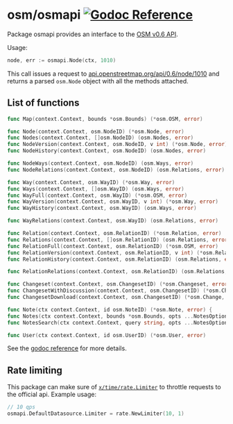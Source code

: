 # osm/osmapi [![Godoc Reference](https://godoc.org/github.com/koudaimiwa/osm/osmapi?status.svg)](https://godoc.org/github.com/koudaimiwa/osm/osmapi)

Package osmapi provides an interface to the [OSM v0.6 API](https://wiki.openstreetmap.org/wiki/API_v0.6).

Usage:

```go
node, err := osmapi.Node(ctx, 1010)
```

This call issues a request to [api.openstreetmap.org/api/0.6/node/1010](https://api.openstreetmap.org/api/0.6/node/1010)
and returns a parsed `osm.Node` object with all the methods attached.

## List of functions

```go
func Map(context.Context, bounds *osm.Bounds) (*osm.OSM, error)

func Node(context.Context, osm.NodeID) (*osm.Node, error)
func Nodes(context.Context, []osm.NodeID) (osm.Nodes, error)
func NodeVersion(context.Context, osm.NodeID, v int) (*osm.Node, error)
func NodeHistory(context.Context, osm.NodeID) (osm.Nodes, error)

func NodeWays(context.Context, osm.NodeID) (osm.Ways, error)
func NodeRelations(context.Context, osm.NodeID) (osm.Relations, error)

func Way(context.Context, osm.WayID) (*osm.Way, error)
func Ways(context.Context, []osm.WayID) (osm.Ways, error)
func WayFull(context.Context, osm.WayID) (*osm.OSM, error)
func WayVersion(context.Context, osm.WayID, v int) (*osm.Way, error)
func WayHistory(context.Context, osm.WayID) (osm.Ways, error)

func WayRelations(context.Context, osm.WayID) (osm.Relations, error)

func Relation(context.Context, osm.RelationID) (*osm.Relation, error)
func Relations(context.Context, []osm.RelationID) (osm.Relations, error)
func RelationFull(context.Context, osm.RelationID) (*osm.OSM, error)
func RelationVersion(context.Context, osm.RelationID, v int) (*osm.Relation, error)
func RelationHistory(context.Context, osm.RelationID) (osm.Relations, error)

func RelationRelations(context.Context, osm.RelationID) (osm.Relations, error)

func Changeset(context.Context, osm.ChangesetID) (*osm.Changeset, error)
func ChangesetWithDiscussion(context.Context, osm.ChangesetID) (*osm.Changeset, error)
func ChangesetDownload(context.Context, osm.ChangesetID) (*osm.Change, error)

func Note(ctx context.Context, id osm.NoteID) (*osm.Note, error) {
func Notes(ctx context.Context, bounds *osm.Bounds, opts ...NotesOption) (osm.Notes, error)
func NotesSearch(ctx context.Context, query string, opts ...NotesOption) (osm.Notes, error)

func User(ctx context.Context, id osm.UserID) (*osm.User, error)
```

See the [godoc reference](https://godoc.org/github.com/koudaimiwa/osm/osmapi)
for more details.

## Rate limiting

This package can make sure of [`x/time/rate.Limiter`](https://godoc.org/golang.org/x/time/rate#Limiter)
to throttle requests to the official api. Example usage:

```go
// 10 qps
osmapi.DefaultDatasource.Limiter = rate.NewLimiter(10, 1)
```
